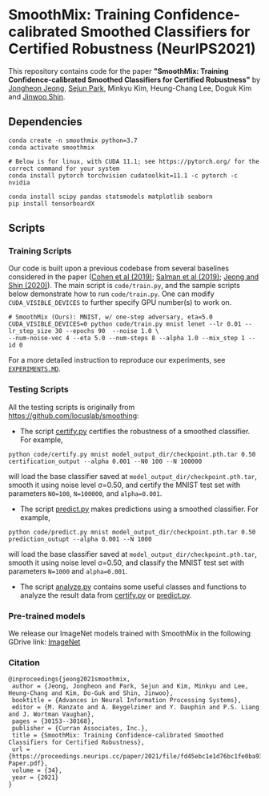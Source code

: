 # SmoothMix: Training Confidence-calibrated Smoothed Classifiers for Certified Robustness (NeurIPS2021)

This repository contains code for the paper
**"SmoothMix: Training Confidence-calibrated Smoothed Classifiers for Certified Robustness"**
by [Jongheon Jeong](https://sites.google.com/view/jongheonj), [Sejun Park](https://sites.google.com/site/sejunparksite/), Minkyu Kim, Heung-Chang Lee, Doguk Kim and [Jinwoo Shin](http://alinlab.kaist.ac.kr/shin.html). 

## Dependencies
```
conda create -n smoothmix python=3.7
conda activate smoothmix

# Below is for linux, with CUDA 11.1; see https://pytorch.org/ for the correct command for your system
conda install pytorch torchvision cudatoolkit=11.1 -c pytorch -c nvidia

conda install scipy pandas statsmodels matplotlib seaborn
pip install tensorboardX
```

## Scripts

### Training Scripts

Our code is built upon a previous codebase from several baselines considered in the paper 
([Cohen et al (2019)](https://github.com/locuslab/smoothing); 
[Salman et al (2019)](https://github.com/Hadisalman/smoothing-adversarial); 
[Jeong and Shin (2020)](https://github.com/jh-jeong/smoothing-consistency)).
The main script is `code/train.py`, and the sample scripts below demonstrate how to run `code/train.py`.
One can modify `CUDA_VISIBLE_DEVICES` to further specify GPU number(s) to work on.

```
# SmoothMix (Ours): MNIST, w/ one-step adversary, eta=5.0 
CUDA_VISIBLE_DEVICES=0 python code/train.py mnist lenet --lr 0.01 --lr_step_size 30 --epochs 90  --noise 1.0 \
--num-noise-vec 4 --eta 5.0 --num-steps 8 --alpha 1.0 --mix_step 1 --id 0
```

For a more detailed instruction to reproduce our experiments, see [`EXPERIMENTS.MD`](EXPERIMENTS.MD).

### Testing Scripts

All the testing scripts is originally from https://github.com/locuslab/smoothing:

* The script [certify.py](code/certify.py) certifies the robustness of a smoothed classifier.  For example,

```python code/certify.py mnist model_output_dir/checkpoint.pth.tar 0.50 certification_output --alpha 0.001 --N0 100 --N 100000```

will load the base classifier saved at `model_output_dir/checkpoint.pth.tar`, smooth it using noise level &sigma;=0.50,
and certify the MNIST test set with parameters `N0=100`, `N=100000`, and `alpha=0.001`.

* The script [predict.py](code/predict.py) makes predictions using a smoothed classifier.  For example,

```python code/predict.py mnist model_output_dir/checkpoint.pth.tar 0.50 prediction_outupt --alpha 0.001 --N 1000```

will load the base classifier saved at `model_output_dir/checkpoint.pth.tar`, smooth it using noise level &sigma;=0.50,
and classify the MNIST test set with parameters `N=1000` and `alpha=0.001`.

* The script [analyze.py](code/analyze.py) contains some useful classes and functions to analyze the result data 
from [certify.py](code/certify.py) or [predict.py](code/predict.py).

### Pre-trained models

We release our ImageNet models trained with SmoothMix in the following GDrive link: [ImageNet](https://drive.google.com/drive/folders/1M6Garbgg201tjxPosGIATZ7kLeB8HJQO?usp=sharing)

### Citation

```
@inproceedings{jeong2021smoothmix,
 author = {Jeong, Jongheon and Park, Sejun and Kim, Minkyu and Lee, Heung-Chang and Kim, Do-Guk and Shin, Jinwoo},
 booktitle = {Advances in Neural Information Processing Systems},
 editor = {M. Ranzato and A. Beygelzimer and Y. Dauphin and P.S. Liang and J. Wortman Vaughan},
 pages = {30153--30168},
 publisher = {Curran Associates, Inc.},
 title = {SmoothMix: Training Confidence-calibrated Smoothed Classifiers for Certified Robustness},
 url = {https://proceedings.neurips.cc/paper/2021/file/fd45ebc1e1d76bc1fe0ba933e60e9957-Paper.pdf},
 volume = {34},
 year = {2021}
}
```
